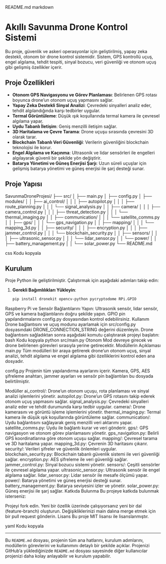 README.md
markdown
# Akıllı Savunma Drone Kontrol Sistemi

Bu proje, güvenlik ve askeri operasyonlar için geliştirilmiş, yapay zeka destekli, otonom bir drone kontrol sistemidir. Sistem, GPS kontrollü uçuş, engel algılama, tehdit tespiti, sinyal bozucu, veri güvenliği ve otonom uçuş gibi gelişmiş özellikler içerir.

## Proje Özellikleri

- **Otonom GPS Navigasyonu ve Görev Planlaması**: Belirlenen GPS rotası boyunca drone’un otonom uçuş yapmasını sağlar.
- **Yapay Zeka Destekli Sinyal Analizi**: Çevredeki sinyalleri analiz eder, tehdit algılandığında karşı tedbirler uygular.
- **Termal Görüntüleme**: Düşük ışık koşullarında termal kamera ile çevresel algılama yapar.
- **Uydu Tabanlı İletişim**: Geniş menzilli iletişim sağlar.
- **3D Haritalama ve Çevre Tarama**: Drone uçuşu sırasında çevresini 3D olarak tarar.
- **Blockchain Tabanlı Veri Güvenliği**: Verilerin güvenliğini blockchain teknolojisi ile korur.
- **Engel Algılama ve Kaçınma**: Ultrasonik ve lidar sensörleri ile engelleri algılayarak güvenli bir şekilde yön değiştirir.
- **Batarya Yönetimi ve Güneş Enerjisi Şarjı**: Uzun süreli uçuşlar için gelişmiş batarya yönetimi ve güneş enerjisi ile şarj desteği sunar.

## Proje Yapısı

SavunmaDroneProjesi/ ├── src/ │ ├── main.py │ ├── config.py │ ├── modules/ │ │ ├── ai_control/ │ │ │ ├── autopilot.py │ │ │ ├── route_planning.py │ │ │ └── signal_analysis.py │ │ ├── camera/ │ │ │ ├── camera_control.py │ │ │ ├── threat_detection.py │ │ │ └── thermal_imaging.py │ │ ├── communication/ │ │ │ └── satellite_comms.py │ │ ├── gps/ │ │ │ └── gps_navigation.py │ │ ├── mapping/ │ │ │ └── mapping_3d.py │ │ ├── security/ │ │ │ ├── encryption.py │ │ │ ├── jammer_control.py │ │ │ └── blockchain_security.py │ │ ├── sensors/ │ │ │ ├── ultrasonic_sensor.py │ │ │ └── lidar_sensor.py │ │ └── power/ │ │ ├── battery_management.py │ │ └── solar_power.py └── README.md

css
Kodu kopyala

## Kurulum

Proje Python ile geliştirilmiştir. Çalıştırmak için aşağıdaki adımları takip edin:

1. **Gerekli Bağımlılıkları Yükleyin**:
   ```bash
   pip install dronekit opencv-python pycryptodome RPi.GPIO
Raspberry Pi ve Sensör Bağlantılarını Yapın:
Ultrasonik sensör, lidar sensör, GPS ve kamera bağlantılarını doğru şekilde yapın.
GPIO pin yapılandırmalarını config.py dosyasından kontrol edebilirsiniz.
Kullanım
Drone bağlantısını ve uçuş modunu ayarlamak için src/config.py dosyasındaki DRONE_CONNECTION_STRING değerini düzenleyin.
Drone bağlantısını sağladıktan sonra aşağıdaki komutu çalıştırarak projeyi başlatın:
bash
Kodu kopyala
python src/main.py
Otonom Mod devreye girecek ve drone belirlenen görevleri sırasıyla yerine getirecektir.
Modüllerin Açıklaması
main.py
Tüm modülleri bir araya getirerek drone’un otonom uçuş, sinyal analizi, tehdit algılama ve engel algılama gibi özelliklerini kontrol eden ana dosyadır.

config.py
Projenin tüm yapılandırma ayarlarını içerir. Kamera, GPS, AES şifreleme anahtarı, jammer ayarları ve sensör pin bağlantıları bu dosyada belirtilmiştir.

Modüller
ai_control/: Drone’un otonom uçuşu, rota planlaması ve sinyal analizi işlemlerini yönetir.
autopilot.py: Drone’un GPS rotasını takip ederek otonom uçuş yapmasını sağlar.
signal_analysis.py: Çevredeki sinyalleri analiz eder ve tehdit durumunda karşı tedbir uygular.
camera/: Drone kamerasını ve görüntü işleme işlemlerini yönetir.
thermal_imaging.py: Termal kamera ile düşük ışık koşullarında görüntüleme sağlar.
communication/: Uydu bağlantısını sağlayarak geniş menzilli veri aktarımı yapar.
satellite_comms.py: Uydu ile bağlantı kurar ve veri gönderir.
gps/: GPS navigasyon ve otonom görev planlamasını yönetir.
gps_navigation.py: Belirli GPS koordinatlarına göre otonom uçuşu sağlar.
mapping/: Çevresel tarama ve 3D haritalama yapar.
mapping_3d.py: Çevrenin 3D haritasını çıkarır.
security/: Verileri şifreler ve güvenlik önlemleri uygular.
blockchain_security.py: Blockchain tabanlı güvenlik sistemi ile veri güvenliği sağlar.
encryption.py: AES şifreleme ile veri güvenliği sağlar.
jammer_control.py: Sinyal bozucu sistemi yönetir.
sensors/: Çeşitli sensörler ile çevresel algılama yapar.
ultrasonic_sensor.py: Ultrasonik sensör ile engel algılama sağlar.
lidar_sensor.py: Lidar sensör ile mesafe ölçümü yapar.
power/: Batarya yönetimi ve güneş enerjisi desteği sunar.
battery_management.py: Batarya seviyesini izler ve yönetir.
solar_power.py: Güneş enerjisi ile şarj sağlar.
Katkıda Bulunma
Bu projeye katkıda bulunmak isterseniz:

Projeyi fork edin.
Yeni bir özellik üzerinde çalışıyorsanız yeni bir dal (feature-branch) oluşturun.
Değişikliklerinizi main dalına merge etmek için bir pull request gönderin.
Lisans
Bu proje MIT lisansı ile lisanslanmıştır.

yaml
Kodu kopyala

---

Bu `README.md` dosyası, projenin tüm ana hatlarını, kurulum adımlarını, modüllerin görevlerini ve kullanımını detaylı bir şekilde açıklar. Projenizi GitHub’a yüklediğinizde `README.md` dosyası sayesinde diğer kullanıcılar projenizi daha kolay anlayabilir ve kurulum yapabilir.
